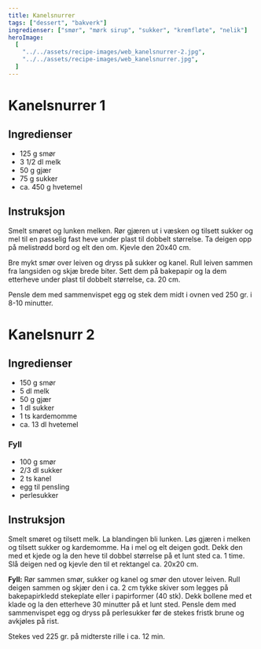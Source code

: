 ```yaml
---
title: Kanelsnurrer
tags: ["dessert", "bakverk"]
ingredienser: ["smør", "mørk sirup", "sukker", "kremfløte", "nelik"]
heroImage:
  [
    "../../assets/recipe-images/web_kanelsnurrer-2.jpg",
    "../../assets/recipe-images/web_kanelsnurrer.jpg",
  ]
---
```


# Kanelsnurrer 1

## Ingredienser

- 125 g smør
- 3 1/2 dl melk
- 50 g gjær
- 75 g sukker
- ca. 450 g hvetemel

## Instruksjon

Smelt smøret og lunken melken. Rør gjæren ut i væsken og tilsett sukker og mel til en passelig fast heve under plast til dobbelt størrelse. Ta deigen opp på melistrødd bord og elt den om. Kjevle den 20x40 cm.

Bre mykt smør over leiven og dryss på sukker og kanel. Rull leiven sammen fra langsiden og skjæ brede biter. Sett dem på bakepapir og la dem etterheve under plast til dobbelt størrelse, ca. 20 cm.

Pensle dem med sammenvispet egg og stek dem midt i ovnen ved 250 gr. i 8-10 minutter.

# Kanelsnurr 2

## Ingredienser

- 150 g smør
- 5 dl melk
- 50 g gjær
- 1 dl sukker
- 1 ts kardemomme
- ca. 13 dl hvetemel

### Fyll

- 100 g smør
- 2/3 dl sukker
- 2 ts kanel
- egg til pensling
- perlesukker

## Instruksjon

Smelt smøret og tilsett melk. La blandingen bli lunken. Løs gjæren i melken og tilsett sukker og kardemomme. Ha i mel og elt deigen godt. Dekk den med et kjede og la den heve til dobbel størrelse på et lunt sted ca. 1 time. Slå deigen ned og kjevle den til et rektangel ca. 20x20 cm.

**Fyll:** Rør sammen smør, sukker og kanel og smør den utover leiven. Rull deigen sammen og skjær den i ca. 2 cm tykke skiver som legges på bakepapirkledd stekeplate eller i papirformer (40 stk). Dekk bollene med et klade og la den etterheve 30 minutter på et lunt sted. Pensle dem med sammenvispet egg og dryss på perlesukker før de stekes fristk brune og avkjøles på rist.

Stekes ved 225 gr. på midterste rille i ca. 12 min.
